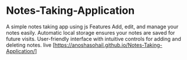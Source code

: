 # Notes-Taking-Application
A simple notes taking app using js
Features
Add, edit, and manage your notes easily.
Automatic local storage ensures your notes are saved for future visits.
User-friendly interface with intuitive controls for adding and deleting notes.
live [https://anoshasohail.github.io/Notes-Taking-Application/]
